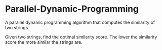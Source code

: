 # Parallel-Dynamic-Programming

A parallel dynamic programming algorithm that computes the similarity of two strings


Given two strings, find the optimal similarity score. The lower the similarity score the more similar the strings are.

